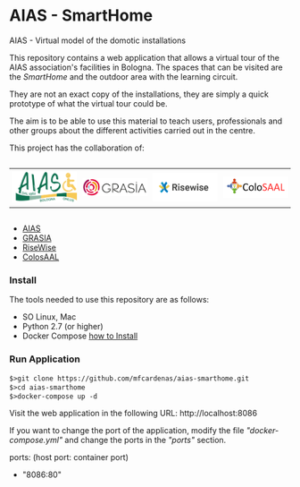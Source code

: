 # AIAS - SmartHome
AIAS - Virtual model of the domotic installations

This repository contains a web application that allows a virtual tour of the AIAS association's facilities in Bologna. The spaces that can be visited are the <i>SmartHome</i> and the outdoor area with the learning circuit.

They are not an exact copy of the installations, they are simply a quick prototype of what the virtual tour could be.

The aim is to be able to use this material to teach users, professionals and other groups about the different activities carried out in the centre.

This project has the collaboration of:
<div style="display: flex; justify-content: center; width:100%; height:100%;">
<table style="border: none;">
<tr style="align-self: center; margin: 0 auto;">
    <td style="padding: 5px;"><img alt="AIAS Logo" src="https://github.com/mfcardenas/aias-smarthome/blob/master/web/assets/img/logo-definitivo.png" width="120px" /></td>
    <td style="padding: 5px;"><img alt="GRASIA Logo" src="https://github.com/mfcardenas/aias-smarthome/blob/master/web/assets/img/GRASIA_logotipo2B.png" width="120px" /></td>
    <td style="padding: 5px;"><img alt="RISEWISE Logo" src="https://github.com/mfcardenas/aias-smarthome/blob/master/web/assets/img/Risewise_Logo.png" width="120px" /></td>
    <td style="padding: 5px;"><img alt="ColosAAL Logo" src="https://github.com/mfcardenas/aias-smarthome/blob/master/web/assets/img/logo_colosaal.png" width="120px" /></td>
</tr>
</table>
</div>

- [AIAS](http://www.aiasbo.it)
- [GRASIA](http://grasia.fdi.ucm.es)
- [RiseWise](https://risewise.eu)
- [ColosAAL](https://grasia.fdi.ucm.es/colosaal)


### Install 

The tools needed to use this repository are as follows:

- SO Linux, Mac
- Python 2.7 (or higher)
- Docker Compose [how to Install](https://docs.docker.com/compose/install/)

### Run Application

```
$>git clone https://github.com/mfcardenas/aias-smarthome.git
$>cd aias-smarthome
$>docker-compose up -d
```

Visit the web application in the following URL:
http://localhost:8086

If you want to change the port of the application, modify the file <i>"docker-compose.yml"</i> and change the ports in the <i>"ports"</i> section.

ports: (host port: container port)
- "8086:80"

<div>
</div>